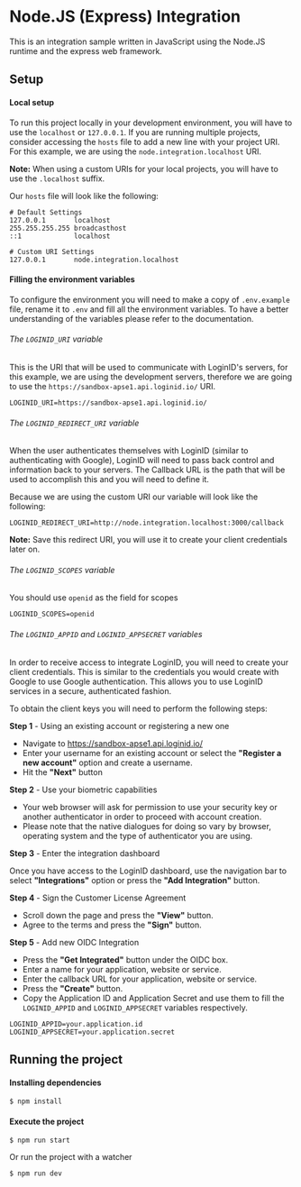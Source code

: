 # Node.JS (Express) Integration

This is an integration sample written in JavaScript using the Node.JS runtime and the express web framework.

## Setup

#### Local setup

To run this project locally in your development environment, you will have to use the `localhost` or `127.0.0.1`. If you are running multiple projects, consider accessing the `hosts` file to add a new line with your project URI. For this example, we are using the `node.integration.localhost` URI. 

**Note:** When using a custom URIs for your local projects, you will have to use the `.localhost` suffix.

Our `hosts` file will look like the following:
```
# Default Settings
127.0.0.1       localhost
255.255.255.255 broadcasthost
::1             localhost

# Custom URI Settings
127.0.0.1       node.integration.localhost
```

#### Filling the environment variables

To configure the environment you will need to make a copy of `.env.example` file, rename it to `.env` and fill all the environment variables. To have a better understanding of the variables please refer to the documentation.

###### The `LOGINID_URI` variable

This is the URI that will be used to communicate with LoginID's servers, for this example, we are using the development servers, therefore we are going to use the `https://sandbox-apse1.api.loginid.io/` URI.

```
LOGINID_URI=https://sandbox-apse1.api.loginid.io/
```

###### The `LOGINID_REDIRECT_URI` variable

When the user authenticates themselves with LoginID (similar to authenticating with Google), LoginID will need to pass back control and information back to your servers. The Callback URL is the path that will be used to accomplish this and you will need to define it.

Because we are using the custom URI our variable will look like the following:

```
LOGINID_REDIRECT_URI=http://node.integration.localhost:3000/callback
```

**Note:** Save this redirect URI, you will use it to create your client credentials later on. 

###### The `LOGINID_SCOPES` variable

You should use `openid` as the field for scopes

```
LOGINID_SCOPES=openid
```

###### The `LOGINID_APPID` and `LOGINID_APPSECRET` variables

In order to receive access to integrate LoginID, you will need to create your client credentials. This is similar to the credentials you would create with Google to use Google authentication. This allows you to use LoginID services in a secure, authenticated fashion.

To obtain the client keys you will need to perform the following steps:

**Step 1** - Using an existing account or registering a new one

 - Navigate to https://sandbox-apse1.api.loginid.io/
 - Enter your username for an existing account or select the **"Register a new account"** option and create a username.
 - Hit the **"Next"** button

**Step 2** - Use your biometric capabilities

 - Your web browser will ask for permission to use your security key or another authenticator in order to proceed with account creation.
 - Please note that the native dialogues for doing so vary by browser, operating system and the type of authenticator you are using. 

**Step 3** - Enter the integration dashboard

Once you have access to the LoginID dashboard, use the navigation bar to select **"Integrations"** option or press the **"Add Integration"** button.

**Step 4** - Sign the Customer License Agreement

 - Scroll down the page and press the **"View"** button.
 - Agree to the terms and press the **"Sign"** button.

**Step 5** - Add new OIDC Integration
 
 - Press the **"Get Integrated"** button under the OIDC box.
 - Enter a name for your application, website or service.
 - Enter the callback URL for your application, website or service.
 - Press the **"Create"** button.
 - Copy the Application ID and Application Secret and use them to fill the `LOGINID_APPID` and `LOGINID_APPSECRET` variables respectively.

```
LOGINID_APPID=your.application.id
LOGINID_APPSECRET=your.application.secret
```

## Running the project

#### Installing dependencies

```
$ npm install
```

#### Execute the project

```
$ npm run start
```
Or run the project with a watcher 
```
$ npm run dev
```